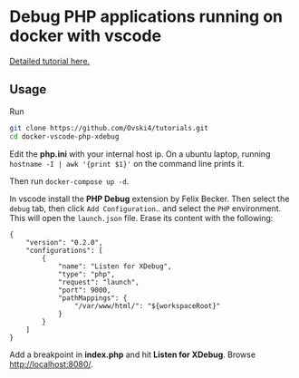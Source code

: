 Debug PHP applications running on docker with vscode
====================================================

[Detailed tutorial here.](https://baptiste.bouchereau.pro/tutorial/debug-php-application-running-on-docker-with-vscode/)

Usage
-----

Run

```bash
git clone https://github.com/Ovski4/tutorials.git
cd docker-vscode-php-xdebug
```

Edit the **php.ini** with your internal host ip. On a ubuntu laptop, running `hostname -I | awk '{print $1}'` on the command line prints it. 

Then run  `docker-compose up -d`.

In vscode install the **PHP Debug** extension by Felix Becker. Then select the `debug` tab, then click `Add Configuration`.. and select the `PHP` environment. This will open the `launch.json` file. Erase its content with the following:

```
{
    "version": "0.2.0",
    "configurations": [
        {
            "name": "Listen for XDebug",
            "type": "php",
            "request": "launch",
            "port": 9000,
            "pathMappings": {
                "/var/www/html/": "${workspaceRoot}"
            }
        }
    ]
}
```

Add a breakpoint in **index.php** and hit **Listen for XDebug**. Browse [http://localhost:8080/](http://localhost:8080/).
